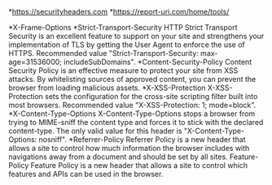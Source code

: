 *https://securityheaders.com
*https://report-uri.com/home/tools/

*X-Frame-Options
*Strict-Transport-Security	HTTP Strict Transport Security is an excellent feature to support on your site and strengthens your implementation of TLS by getting the User Agent to enforce the use of HTTPS. Recommended value "Strict-Transport-Security: max-age=31536000; includeSubDomains".
*Content-Security-Policy	Content Security Policy is an effective measure to protect your site from XSS attacks. By whitelisting sources of approved content, you can prevent the browser from loading malicious assets.
*X-XSS-Protection	X-XSS-Protection sets the configuration for the cross-site scripting filter built into most browsers. Recommended value "X-XSS-Protection: 1; mode=block".
*X-Content-Type-Options	X-Content-Type-Options stops a browser from trying to MIME-sniff the content type and forces it to stick with the declared content-type. The only valid value for this header is "X-Content-Type-Options: nosniff".
*Referrer-Policy	Referrer Policy is a new header that allows a site to control how much information the browser includes with navigations away from a document and should be set by all sites.
Feature-Policy	Feature Policy is a new header that allows a site to control which features and APIs can be used in the browser.

